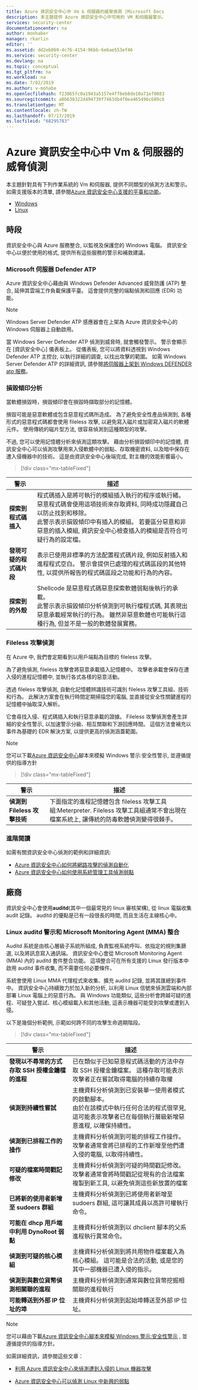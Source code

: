 ```yaml
---
title: Azure 資訊安全中心中 Vm & 伺服器的威脅偵測 |Microsoft Docs
description: 本主題提供 Azure 資訊安全中心中可用的 VM 和伺服器警示。
services: security-center
documentationcenter: na
author: monhaber
manager: rkarlin
editor: ''
ms.assetid: dd2eb069-4c76-4154-96bb-6e6ae553ef46
ms.service: security-center
ms.devlang: na
ms.topic: conceptual
ms.tgt_pltfrm: na
ms.workload: na
ms.date: 7/02/2019
ms.author: v-mohabe
ms.openlocfilehash: f23865fc0a1943a5157e4ff8eb8de10a71ef0883
ms.sourcegitcommit: a8b638322d494739f7463db4f0ea465496c689c6
ms.translationtype: MT
ms.contentlocale: zh-TW
ms.lasthandoff: 07/17/2019
ms.locfileid: "68295783"
---
```

# <a name="threat-detection-for-vms--servers-in-azure-security-center"></a>Azure 資訊安全中心中 Vm & 伺服器的威脅偵測

本主題針對具有下列作業系統的 Vm 和伺服器, 提供不同類型的偵測方法和警示。 如需支援版本的清單, 請參閱[Azure 資訊安全中心支援的平臺和功能](https://docs.microsoft.com/azure/security-center/security-center-os-coverage)。

* [Windows](#windows-machines)
* [Linux](#linux-machines)

## 時段<a name="windows-machines"></a>

資訊安全中心與 Azure 服務整合, 以監視及保護您的 Windows 電腦。  資訊安全中心以便於使用的格式, 提供所有這些服務的警示和補救建議。

### Microsoft 伺服器 Defender ATP<a nanme="windows-atp"></a>

Azure 資訊安全中心藉由與 Windows Defender Advanced 威脅防護 (ATP) 整合, 延伸其雲端工作負載保護平臺。 這會提供完整的端點偵測和回應 (EDR) 功能。

> [!NOTE]
> Windows Server Defender ATP 感應器會在上架為 Azure 資訊安全中心的 Windows 伺服器上自動啟用。

當 Windows Server Defender ATP 偵測到威脅時, 就會觸發警示。 警示會顯示在 [資訊安全中心] 儀表板上。 從儀表板, 您可以將資料透視到 Windows Defender ATP 主控台, 以執行詳細的調查, 以找出攻擊的範圍。 如需 Windows Server Defender ATP 的詳細資訊, 請參閱[將伺服器上架到 Windows DEFENDER atp 服務](https://docs.microsoft.com/windows/security/threat-protection/microsoft-defender-atp/configure-server-endpoints)。

### 損毀傾印分析<a nanme="windows-dump"></a>

當軟體損毀時，損毀傾印會在損毀時擷取部分的記憶體。

損毀可能是惡意軟體或包含惡意程式碼所造成。 為了避免安全性產品偵測到, 各種形式的惡意程式碼都會使用 fileless 攻擊, 以避免寫入磁片或加密寫入磁片的軟體元件。 使用傳統的磁片型方法, 很容易偵測到這種類型的攻擊。

不過, 您可以使用記憶體分析來偵測這類攻擊。 藉由分析損毀傾印中的記憶體, 資訊安全中心可以偵測攻擊用來入侵軟體中的弱點、存取機密資料, 以及暗中保存在遭入侵機器中的技術。 這是由資訊安全中心後端完成, 對主機的效能影響最小。

> [!div class="mx-tableFixed"]

|警示|描述|
|---|---|
|**探索到程式碼插入**|程式碼插入是將可執行的模組插入執行的程序或執行緒。 惡意程式碼會使用這項技術來存取資料, 同時成功隱藏自己以防止找到和移除。 <br/>此警示表示損毀傾印中有插入的模組。 若要區分惡意和非惡意的插入模組, 資訊安全中心檢查插入的模組是否符合可疑行為的設定檔。|
|**發現可疑的程式碼片段**|表示已使用非標準的方法配置程式碼片段, 例如反射插入和進程程式空白。 警示會提供已處理的程式碼區段的其他特性, 以提供所報告的程式碼區段之功能和行為的內容。|
|**探索到的外殼**|Shellcode 是惡意程式碼惡意探索軟體弱點後執行的承載。<br/>此警示表示損毀傾印分析偵測到可執行檔程式碼, 其表現出惡意承載經常執行的行為。 雖然非惡意軟體也可能執行這種行為, 但並不是一般的軟體發展實務。|

### Fileless 攻擊偵測<a nanme="windows-fileless"></a>

在 Azure 中, 我們會定期看到以用戶端點為目標的 fileless 攻擊。

為了避免偵測, fileless 攻擊會將惡意承載插入記憶體中。 攻擊者承載會保存在遭入侵的進程記憶體中, 並執行各式各樣的惡意活動。

透過 fileless 攻擊偵測, 自動化記憶體辨識技術可識別 fileless 攻擊工具組、技術和行為。 此解決方案會在執行時間定期掃描您的電腦, 並直接從安全性關鍵進程的記憶體中抽取深入解析。

它會尋找入侵、程式碼插入和執行惡意承載的證據。 Fileless 攻擊偵測會產生詳細的安全性警示, 以加速警示分級、相互關聯和下游回應時間。 這個方法會補充以事件為基礎的 EDR 解決方案, 以提供更高的偵測涵蓋範圍。

> [!NOTE]
> 您可以下載[Azure 資訊安全中心](https://gallery.technet.microsoft.com/Azure-Security-Center-0ac8a5ef)腳本來模擬 Windows 警示:安全性警示, 並遵循提供的指導方針

> [!div class="mx-tableFixed"]

|警示|描述|
|---|---|
|**偵測到 Fileless 攻擊技術**|下面指定的進程記憶體包含 fileless 攻擊工具組:Meterpreter. Fileless 攻擊工具組通常不會出現在檔案系統上, 讓傳統的防毒軟體偵測變得很棘手。|

### <a name="further-reading"></a>進階閱讀

如需有關資訊安全中心偵測的範例和詳細資訊:

* [Azure 資訊安全中心如何將網路攻擊的偵測自動化](https://azure.microsoft.com/blog/leverage-azure-security-center-to-detect-when-compromised-linux-machines-attack/)
* [Azure 資訊安全中心如何使用系統管理工具偵測弱點](https://azure.microsoft.com/blog/azure-security-center-can-detect-emerging-vulnerabilities-in-linux/)

## 廠商<a name="linux-machines"></a>

資訊安全中心會使用**auditd**(其中一個最常見的 linux 審核架構), 從 linux 電腦收集 audit 記錄。 auditd 的優點是已有一段很長的時間, 而且生活在主線核心中。 

### Linux auditd 警示和 Microsoft Monitoring Agent (MMA) 整合<a name="linux-auditd"></a>

Auditd 系統是由核心層級子系統所組成, 負責監視系統呼叫、依指定的規則集篩選, 以及將訊息寫入通訊端。 資訊安全中心會從 Microsoft Monitoring Agent (MMA) 內的 auditd 套件整合功能。 這項整合可在所有支援的 Linux 發行版本中啟用 auditd 事件收集, 而不需要任何必要條件。  

系統會使用 Linux MMA 代理程式來收集、擴充 auditd 記錄, 並將其匯總到事件中。 資訊安全中心持續致力於加入新的分析, 以利用 Linux 信號來偵測雲端和內部部署 Linux 電腦上的惡意行為。 與 Windows 功能類似, 這些分析會跨越可疑的進程、可疑登入嘗試、核心模組載入和其他活動, 這表示機器可能受到攻擊或遭到入侵。  

以下是幾個分析範例, 示範如何跨不同的攻擊生命週期階段。

> [!div class="mx-tableFixed"]

|警示|描述|
|---|---|
|**發現以不尋常的方式存取 SSH 授權金鑰檔的進程**|已在類似于已知惡意程式碼活動的方法中存取 SSH 授權金鑰檔案。 這種存取可能表示攻擊者正在嘗試取得電腦的持續存取權|
|**偵測到持續性嘗試**|主機資料分析偵測到已安裝單一使用者模式的啟動腳本。 <br/>由於在該模式中執行任何合法的程式很罕見, 這可能表示攻擊者已在每個執行層級新增惡意進程, 以確保持續性。|
|**偵測到已排程工作的操作**|主機資料分析偵測到可能的排程工作操作。 攻擊者通常會將已排程的工作新增至他們遭入侵的電腦, 以取得持續性。|
|**可疑的檔案時間戳記修改**|主機資料分析偵測到可疑的時間戳記修改。 攻擊者通常會將時間戳記從現有的合法檔案複製到新工具, 以避免偵測這些新放置的檔案|
|**已將新的使用者新增至 sudoers 群組**|主機資料分析偵測到已將使用者新增至 sudoers 群組, 這可讓其成員以高許可權執行命令。|
|**可能在 dhcp 用戶端中利用 DynoRoot 弱點**|主機資料分析偵測到以 dhclient 腳本的父系進程執行異常命令。|
|**偵測到可疑的核心模組**|主機資料分析偵測到將共用物件檔案載入為核心模組。 這可能是合法的活動, 或是您的其中一部機器已遭入侵的指示。|
|**偵測到與數位貨幣偵測相關聯的進程**|主機資料分析偵測到通常與數位貨幣挖掘相關聯的進程執行|
|**可能轉送到外部 IP 位址的埠**|主機資料分析偵測到起始埠轉送至外部 IP 位址。|

> [!NOTE]
> 您可以藉由下載[Azure 資訊安全中心腳本來模擬 Windows 警示:安全性警示](https://gallery.technet.microsoft.com/Azure-Security-Center-0ac8a5ef) , 並遵循提供的指導方針。


如需詳細資訊，請參閱這些文章：  

* [利用 Azure 資訊安全中心來偵測遭到入侵的 Linux 機器攻擊](https://azure.microsoft.com/blog/leverage-azure-security-center-to-detect-when-compromised-linux-machines-attack/)

* [Azure 資訊安全中心可以偵測 Linux 中新興的弱點](https://azure.microsoft.com/blog/azure-security-center-can-detect-emerging-vulnerabilities-in-linux/)

 